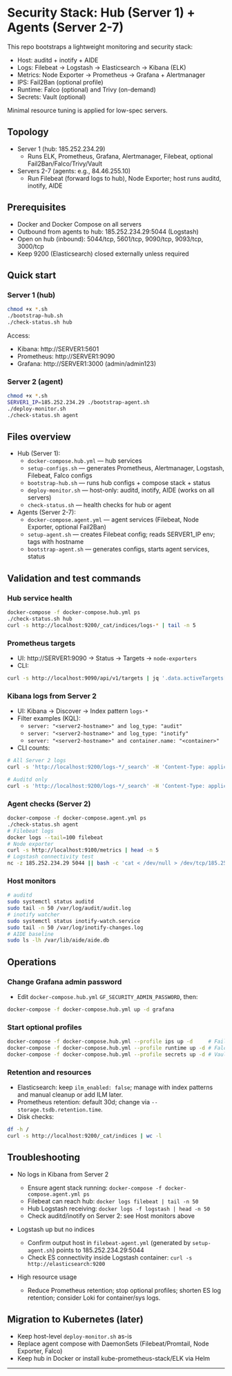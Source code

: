 # Security Stack: Hub (Server 1) + Agents (Server 2-7)

This repo bootstraps a lightweight monitoring and security stack:

- Host: auditd + inotify + AIDE
- Logs: Filebeat → Logstash → Elasticsearch → Kibana (ELK)
- Metrics: Node Exporter → Prometheus → Grafana + Alertmanager
- IPS: Fail2Ban (optional profile)
- Runtime: Falco (optional) and Trivy (on-demand)
- Secrets: Vault (optional)

Minimal resource tuning is applied for low-spec servers.

## Topology

- Server 1 (hub: 185.252.234.29)
  - Runs ELK, Prometheus, Grafana, Alertmanager, Filebeat, optional Fail2Ban/Falco/Trivy/Vault
- Servers 2-7 (agents: e.g., 84.46.255.10)
  - Run Filebeat (forward logs to hub), Node Exporter; host runs auditd, inotify, AIDE

## Prerequisites

- Docker and Docker Compose on all servers
- Outbound from agents to hub: 185.252.234.29:5044 (Logstash)
- Open on hub (inbound): 5044/tcp, 5601/tcp, 9090/tcp, 9093/tcp, 3000/tcp
- Keep 9200 (Elasticsearch) closed externally unless required

## Quick start

### Server 1 (hub)

```bash
chmod +x *.sh
./bootstrap-hub.sh
./check-status.sh hub
```

Access:
- Kibana: http://SERVER1:5601
- Prometheus: http://SERVER1:9090
- Grafana: http://SERVER1:3000 (admin/admin123)

### Server 2 (agent)

```bash
chmod +x *.sh
SERVER1_IP=185.252.234.29 ./bootstrap-agent.sh
./deploy-monitor.sh
./check-status.sh agent
```

## Files overview

- Hub (Server 1):
  - `docker-compose.hub.yml` — hub services
  - `setup-configs.sh` — generates Prometheus, Alertmanager, Logstash, Filebeat, Falco configs
  - `bootstrap-hub.sh` — runs hub configs + compose stack + status
  - `deploy-monitor.sh` — host-only: auditd, inotify, AIDE (works on all servers)
  - `check-status.sh` — health checks for hub or agent
- Agents (Server 2-7):
  - `docker-compose.agent.yml` — agent services (Filebeat, Node Exporter, optional Fail2Ban)
  - `setup-agent.sh` — creates Filebeat config; reads SERVER1_IP env; tags with hostname
  - `bootstrap-agent.sh` — generates configs, starts agent services, status

## Validation and test commands

### Hub service health

```bash
docker-compose -f docker-compose.hub.yml ps
./check-status.sh hub
curl -s http://localhost:9200/_cat/indices/logs-* | tail -n 5
```

### Prometheus targets

- UI: http://SERVER1:9090 → Status → Targets → `node-exporters`
- CLI:
```bash
curl -s http://localhost:9090/api/v1/targets | jq '.data.activeTargets[] | {health: .health, labels: .labels}'
```

### Kibana logs from Server 2

- UI: Kibana → Discover → Index pattern `logs-*`
- Filter examples (KQL):
  - `server: "<server2-hostname>" and log_type: "audit"`
  - `server: "<server2-hostname>" and log_type: "inotify"`
  - `server: "<server2-hostname>" and container.name: "<container>"`
- CLI counts:
```bash
# All Server 2 logs
curl -s 'http://localhost:9200/logs-*/_search' -H 'Content-Type: application/json' -d '{"track_total_hits":true,"query":{"term":{"server.keyword":"<server2-hostname>"}},"size":0}' | jq '.hits.total'

# Auditd only
curl -s 'http://localhost:9200/logs-*/_search' -H 'Content-Type: application/json' -d '{"track_total_hits":true,"query":{"bool":{"must":[{"term":{"server.keyword":"<server2-hostname>"}},{"term":{"log_type.keyword":"audit"}}]}},"size":0}' | jq '.hits.total'
```

### Agent checks (Server 2)

```bash
docker-compose -f docker-compose.agent.yml ps
./check-status.sh agent
# Filebeat logs
docker logs --tail=100 filebeat
# Node exporter
curl -s http://localhost:9100/metrics | head -n 5
# Logstash connectivity test
nc -z 185.252.234.29 5044 || bash -c 'cat < /dev/null > /dev/tcp/185.252.234.29/5044' && echo OK || echo FAIL
```

### Host monitors

```bash
# auditd
sudo systemctl status auditd
sudo tail -n 50 /var/log/audit/audit.log
# inotify watcher
sudo systemctl status inotify-watch.service
sudo tail -n 50 /var/log/inotify-changes.log
# AIDE baseline
sudo ls -lh /var/lib/aide/aide.db
```

## Operations

### Change Grafana admin password

- Edit `docker-compose.hub.yml` `GF_SECURITY_ADMIN_PASSWORD`, then:
```bash
docker-compose -f docker-compose.hub.yml up -d grafana
```

### Start optional profiles

```bash
docker-compose -f docker-compose.hub.yml --profile ips up -d     # Fail2Ban
docker-compose -f docker-compose.hub.yml --profile runtime up -d # Falco + Trivy
docker-compose -f docker-compose.hub.yml --profile secrets up -d # Vault
```

### Retention and resources

- Elasticsearch: keep `ilm_enabled: false`; manage with index patterns and manual cleanup or add ILM later.
- Prometheus retention: default 30d; change via `--storage.tsdb.retention.time`.
- Disk checks:
```bash
df -h /
curl -s http://localhost:9200/_cat/indices | wc -l
```

## Troubleshooting

- No logs in Kibana from Server 2
  - Ensure agent stack running: `docker-compose -f docker-compose.agent.yml ps`
  - Filebeat can reach hub: `docker logs filebeat | tail -n 50`
  - Hub Logstash receiving: `docker logs -f logstash | head -n 50`
  - Check auditd/inotify on Server 2: see Host monitors above

- Logstash up but no indices
  - Confirm output host in `filebeat-agent.yml` (generated by `setup-agent.sh`) points to 185.252.234.29:5044
  - Check ES connectivity inside Logstash container: `curl -s http://elasticsearch:9200`

- High resource usage
  - Reduce Prometheus retention; stop optional profiles; shorten ES log retention; consider Loki for container/sys logs.

## Migration to Kubernetes (later)

- Keep host-level `deploy-monitor.sh` as-is
- Replace agent compose with DaemonSets (Filebeat/Promtail, Node Exporter, Falco)
- Keep hub in Docker or install kube-prometheus-stack/ELK via Helm

---
